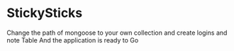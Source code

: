 # StickySticks

Change the path of mongoose to your own collection and create logins and note Table And the application is ready to Go

